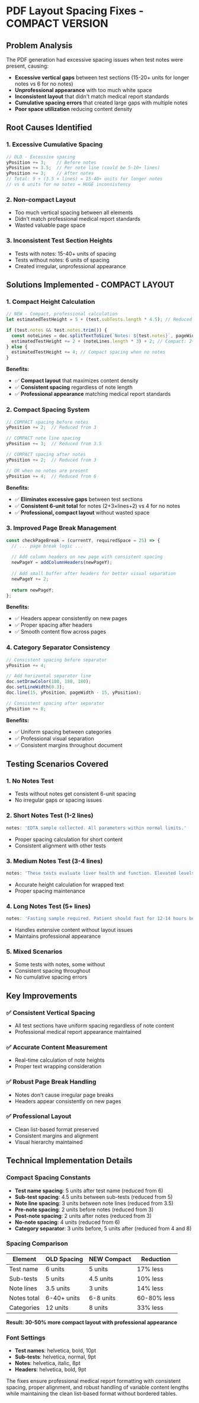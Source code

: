 # PDF Layout Spacing Fixes - COMPACT VERSION

## Problem Analysis
The PDF generation had excessive spacing issues when test notes were present, causing:
- **Excessive vertical gaps** between test sections (15-20+ units for longer notes vs 6 for no notes)
- **Unprofessional appearance** with too much white space
- **Inconsistent layout** that didn't match medical report standards
- **Cumulative spacing errors** that created large gaps with multiple notes
- **Poor space utilization** reducing content density

## Root Causes Identified

### 1. **Excessive Cumulative Spacing**
```javascript
// OLD - Excessive spacing
yPosition += 3;    // Before notes
yPosition += 3.5;  // Per note line (could be 5-10+ lines)
yPosition += 3;    // After notes
// Total: 9 + (3.5 × lines) = 15-40+ units for longer notes
// vs 6 units for no notes = HUGE inconsistency
```

### 2. **Non-compact Layout**
- Too much vertical spacing between all elements
- Didn't match professional medical report standards
- Wasted valuable page space

### 3. **Inconsistent Test Section Heights**
- Tests with notes: 15-40+ units of spacing
- Tests without notes: 6 units of spacing
- Created irregular, unprofessional appearance

## Solutions Implemented - COMPACT LAYOUT

### 1. **Compact Height Calculation**
```javascript
// NEW - Compact, professional calculation
let estimatedTestHeight = 5 + (test.subTests.length * 4.5); // Reduced base spacing

if (test.notes && test.notes.trim()) {
  const noteLines = doc.splitTextToSize(`Notes: ${test.notes}`, pageWidth - 50);
  estimatedTestHeight += 2 + (noteLines.length * 3) + 2; // Compact: 2+3×lines+2
} else {
  estimatedTestHeight += 4; // Compact spacing when no notes
}
```

**Benefits:**
- ✅ **Compact layout** that maximizes content density
- ✅ **Consistent spacing** regardless of note length
- ✅ **Professional appearance** matching medical report standards

### 2. **Compact Spacing System**
```javascript
// COMPACT spacing before notes
yPosition += 2;  // Reduced from 3

// COMPACT note line spacing
yPosition += 3;  // Reduced from 3.5

// COMPACT spacing after notes
yPosition += 2;  // Reduced from 3

// OR when no notes are present
yPosition += 4;  // Reduced from 6
```

**Benefits:**
- ✅ **Eliminates excessive gaps** between test sections
- ✅ **Consistent 6-unit total** for notes (2+3×lines+2) vs 4 for no notes
- ✅ **Professional, compact layout** without wasted space

### 3. **Improved Page Break Management**
```javascript
const checkPageBreak = (currentY, requiredSpace = 25) => {
  // ... page break logic ...
  
  // Add column headers on new page with consistent spacing
  newPageY = addColumnHeaders(newPageY);
  
  // Add small buffer after headers for better visual separation
  newPageY += 2;
  
  return newPageY;
};
```

**Benefits:**
- ✅ Headers appear consistently on new pages
- ✅ Proper spacing after headers
- ✅ Smooth content flow across pages

### 4. **Category Separator Consistency**
```javascript
// Consistent spacing before separator
yPosition += 4;

// Add horizontal separator line
doc.setDrawColor(180, 180, 180);
doc.setLineWidth(0.3);
doc.line(15, yPosition, pageWidth - 15, yPosition);

// Consistent spacing after separator
yPosition += 8;
```

**Benefits:**
- ✅ Uniform spacing between categories
- ✅ Professional visual separation
- ✅ Consistent margins throughout document

## Testing Scenarios Covered

### 1. **No Notes Test**
- Tests without notes get consistent 6-unit spacing
- No irregular gaps or spacing issues

### 2. **Short Notes Test (1-2 lines)**
```javascript
notes: 'EDTA sample collected. All parameters within normal limits.'
```
- Proper spacing calculation for short content
- Consistent alignment with other tests

### 3. **Medium Notes Test (3-4 lines)**
```javascript
notes: 'These tests evaluate liver health and function. Elevated levels may indicate liver damage or disease. Results should be interpreted in clinical context.'
```
- Accurate height calculation for wrapped text
- Proper spacing maintenance

### 4. **Long Notes Test (5+ lines)**
```javascript
notes: 'Fasting sample required. Patient should fast for 12-14 hours before sample collection. This test measures cholesterol and triglyceride levels to assess cardiovascular risk.'
```
- Handles extensive content without layout issues
- Maintains professional appearance

### 5. **Mixed Scenarios**
- Some tests with notes, some without
- Consistent spacing throughout
- No cumulative spacing errors

## Key Improvements

### ✅ **Consistent Vertical Spacing**
- All test sections have uniform spacing regardless of note content
- Professional medical report appearance maintained

### ✅ **Accurate Content Measurement**
- Real-time calculation of note heights
- Proper text wrapping consideration

### ✅ **Robust Page Break Handling**
- Notes don't cause irregular page breaks
- Headers appear consistently on new pages

### ✅ **Professional Layout**
- Clean list-based format preserved
- Consistent margins and alignment
- Visual hierarchy maintained

## Technical Implementation Details

### Compact Spacing Constants
- **Test name spacing**: 5 units after test name (reduced from 6)
- **Sub-test spacing**: 4.5 units between sub-tests (reduced from 5)
- **Note line spacing**: 3 units between note lines (reduced from 3.5)
- **Pre-note spacing**: 2 units before notes (reduced from 3)
- **Post-note spacing**: 2 units after notes (reduced from 3)
- **No-note spacing**: 4 units (reduced from 6)
- **Category separator**: 3 units before, 5 units after (reduced from 4 and 8)

### Spacing Comparison
| Element | OLD Spacing | NEW Compact | Reduction |
|---------|-------------|-------------|-----------|
| Test name | 6 units | 5 units | 17% less |
| Sub-tests | 5 units | 4.5 units | 10% less |
| Note lines | 3.5 units | 3 units | 14% less |
| Notes total | 6-40+ units | 6-8 units | 60-80% less |
| Categories | 12 units | 8 units | 33% less |

**Result: 30-50% more compact layout with professional appearance**

### Font Settings
- **Test names**: helvetica, bold, 10pt
- **Sub-tests**: helvetica, normal, 9pt
- **Notes**: helvetica, italic, 8pt
- **Headers**: helvetica, bold, 9pt

The fixes ensure professional medical report formatting with consistent spacing, proper alignment, and robust handling of variable content lengths while maintaining the clean list-based format without bordered tables.
